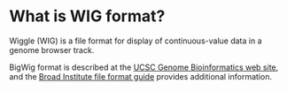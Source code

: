 # What is WIG format?
<!-- pombase_categories: Data submission and formats -->

Wiggle (WIG) is a file format for display of continuous-value data in a
genome browser track.

BigWig format is described at the [UCSC Genome Bioinformatics web site](http://genome.ucsc.edu/goldenPath/help/wiggle.html), and the
[Broad Institute file format guide](http://www.broadinstitute.org/software/igv/WIG) provides
additional information.

